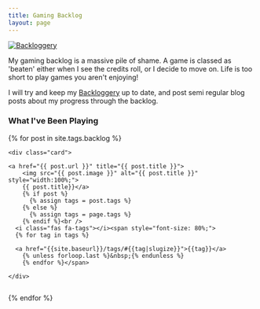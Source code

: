 ```yaml
---
title: Gaming Backlog
layout: page
---
```


[![Backloggery](http://backloggery.com/ZombieUnicorn/sig.gif)](https://backloggery.com/zombieunicorn)

My gaming backlog is a massive pile of shame. A game is classed as 'beaten' either when I see the credits roll, or I decide to move on. Life is too short to play games you aren't enjoying!

I will try and keep my [Backloggery](http://backloggery.com/ZombieUnicorn/) up to date, and post semi regular blog posts about my progress through the backlog.

<div class="posts">
<h3>What I've Been Playing</h3>





  <div class="row">
  {% for post in site.tags.backlog %}
  <div class="column">

    <div class="card">

    <a href="{{ post.url }}" title="{{ post.title }}">
        <img src="{{ post.image }}" alt="{{ post.title }}" style="width:100%;">
        {{ post.title}}</a>
        {% if post %}
          {% assign tags = post.tags %}
        {% else %}
          {% assign tags = page.tags %}
        {% endif %}<br />
      <i class="fas fa-tags"></i><span style="font-size: 80%;">
      {% for tag in tags %}

      <a href="{{site.baseurl}}/tags/#{{tag|slugize}}">{{tag}}</a>
        {% unless forloop.last %}&nbsp;{% endunless %}
        {% endfor %}</span>

    </div>
  </div>

{% endfor %}
</div>

</div>
